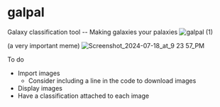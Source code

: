 # galpal
Galaxy classification tool -- Making galaxies your palaxies
![galpal (1)](https://github.com/user-attachments/assets/03466f7e-1b11-4fe7-8cba-6e088f7ccf6e)

(a very important meme)
![Screenshot_2024-07-18_at_9 23 57_PM](https://github.com/user-attachments/assets/9c062ebf-0632-422b-8fe8-ab5c227ff8da)


To do
- Import images
   - Consider including a line in the code to download images
- Display images
- Have a classification attached to each image
